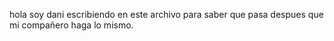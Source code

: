 hola soy dani escribiendo en este archivo para saber que pasa despues que mi compañero haga lo mismo.